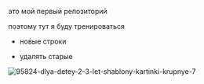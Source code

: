 это мой первый репозиторий

поэтому тут я буду тренироваться
+ новые строки
- удалять старые



![95824-dlya-detey-2-3-let-shablony-kartinki-krupnye-7](https://github.com/fedostseva/-/assets/153892255/3da338d6-255f-4753-954a-ac2a3e1aeac0)
